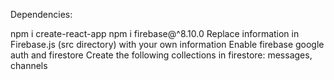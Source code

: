 Dependencies:

npm i create-react-app
npm i firebase@^8.10.0
Replace information in Firebase.js (src directory) with your own information
Enable firebase google auth and firestore
Create the following collections in firestore: messages, channels
